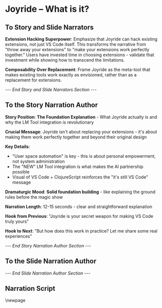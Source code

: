 # Joyride – What is it?

## To Story and Slide Narrators

**Extension Hacking Superpower**: Emphasize that Joyride can hack existing extensions, not just VS Code itself. This transforms the narrative from "throw away your extensions" to "make your extensions work perfectly together." Users have invested time in choosing extensions - validate that investment while showing how to transcend the limitations.

**Composability Over Replacement**: Frame Joyride as the meta-tool that makes existing tools work exactly as envisioned, rather than as a replacement for extensions.

*--- End Story and Slide Narrators Section ---*

## To the Story Narration Author

**Story Position**: **The Foundation Explanation** - What Joyride actually is and why the LM Tool integration is revolutionary

**Crucial Message**: Joyride isn't about replacing your extensions - it's about making them work perfectly together and beyond their original design

**Key Details**:
- "User space automation" is key - this is about personal empowerment, not system administration
- The "NEW" LM Tool integration is what makes the AI partnership possible
- Visual of VS Code + ClojureScript reinforces the "it's still VS Code" message

**Dramaturgic Mood**: **Solid foundation building** - like explaining the ground rules before the magic show

**Narration Length**: 12-15 seconds - clear and straightforward explanation

**Hook from Previous**: "Joyride is your secret weapon for making VS Code truly yours"

**Hook to Next**: "But how does this work in practice? Let me share some real experiences"

*--- End Story Narration Author Section ---*

## To the Slide Narration Author

*--- End Slide Narration Author Section ---*

## Narration Script

\newpage